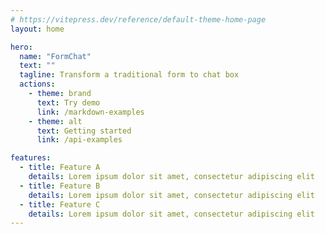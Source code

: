 ```yaml
---
# https://vitepress.dev/reference/default-theme-home-page
layout: home

hero:
  name: "FormChat"
  text: ""
  tagline: Transform a traditional form to chat box
  actions:
    - theme: brand
      text: Try demo
      link: /markdown-examples
    - theme: alt
      text: Getting started
      link: /api-examples

features:
  - title: Feature A
    details: Lorem ipsum dolor sit amet, consectetur adipiscing elit
  - title: Feature B
    details: Lorem ipsum dolor sit amet, consectetur adipiscing elit
  - title: Feature C
    details: Lorem ipsum dolor sit amet, consectetur adipiscing elit
---
```


<ChatApp />

<script setup>
import ChatApp from '.vitepress/components/Demo/ChatApp.vue'
</script>
